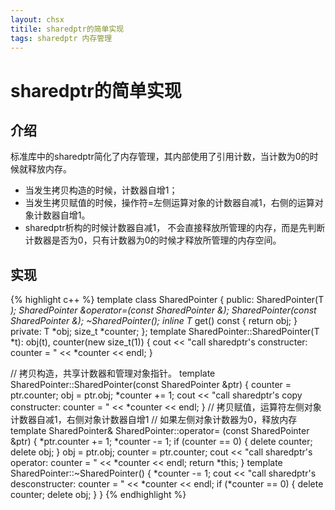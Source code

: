 ```yaml
---
layout: chsx
titile: sharedptr的简单实现
tags: sharedptr 内存管理
---
```


sharedptr的简单实现
====

介绍
------

标准库中的sharedptr简化了内存管理，其内部使用了引用计数，当计数为0的时候就释放内存。

* 当发生拷贝构造的时候，计数器自增1；
* 当发生拷贝赋值的时候，操作符=左侧运算对象的计数器自减1，右侧的运算对象计数器自增1。
* sharedptr析构的时候计数器自减1， 不会直接释放所管理的内存，而是先判断计数器是否为0，只有计数器为0的时候才释放所管理的内存空间。


实现
------

{% highlight  c++ %}
template<typename T>
class SharedPointer
{
public:
	SharedPointer(T *);
	SharedPointer &operator=(const SharedPointer<T> &);
	SharedPointer(const SharedPointer<T> &);
	~SharedPointer();
	inline T* get() const
	{
		return obj;
	}
private:
	T *obj;
	size_t *counter;
};
template<typename T>
SharedPointer<T>::SharedPointer(T *t): obj(t), counter(new size_t(1))
{
	cout << "call sharedptr's constructer: counter = " << *counter << endl;
}

// 拷贝构造，共享计数器和管理对象指针。
template<typename T>
SharedPointer<T>::SharedPointer(const SharedPointer &ptr)
{
	counter = ptr.counter;
	obj = ptr.obj;
	*counter += 1;
	cout << "call sharedptr's copy constructer: counter = " << *counter << endl;
}
// 拷贝赋值，运算符左侧对象计数器自减1，右侧对象计数器自增1
// 如果左侧对象计数器为0，释放内存 
template<typename T>
SharedPointer<T>& SharedPointer<T>::operator= (const SharedPointer<T> &ptr)
{
	*ptr.counter += 1;
	*counter -= 1;
	if (counter == 0)
	{
		delete counter;
		delete obj;
	}
	obj = ptr.obj;
	counter = ptr.counter;
	cout << "call sharedptr's operator: counter = " << *counter << endl;
	return *this;
}
template<typename T>
SharedPointer<T>::~SharedPointer()
{
    *counter -= 1;
    cout << "call sharedptr's desconstructer: counter = " << *counter << endl;
    if (*counter == 0)
    {
    	delete counter;
    	delete obj;
    }
}
{% endhighlight %}
